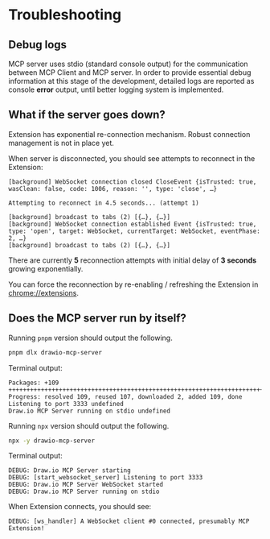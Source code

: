 # Troubleshooting

## Debug logs

MCP server uses stdio (standard console output) for the communication between MCP Client and MCP server. In order to provide essential debug information at this stage of the development, detailed logs are reported as console **error** output, until better logging system is implemented.

## What if the server goes down?

Extension has exponential re-connection mechanism. Robust connection management is not in place yet.

When server is disconnected, you should see attempts to reconnect in the Extension:

```
[background] WebSocket connection closed CloseEvent {isTrusted: true, wasClean: false, code: 1006, reason: '', type: 'close', …}

Attempting to reconnect in 4.5 seconds... (attempt 1)

[background] broadcast to tabs (2) [{…}, {…}]
[background] WebSocket connection established Event {isTrusted: true, type: 'open', target: WebSocket, currentTarget: WebSocket, eventPhase: 2, …}
[background] broadcast to tabs (2) [{…}, {…}]
```

There are currently **5** reconnection attempts with initial delay of **3 seconds** growing exponentially.

You can force the reconnection by re-enabling / refreshing the Extension in [chrome://extensions](chrome://extensions).

## Does the MCP server run by itself?

Running `pnpm` version should output the following.

```sh
pnpm dlx drawio-mcp-server
```

Terminal output:

```
Packages: +109
+++++++++++++++++++++++++++++++++++++++++++++++++++++++++++++++++++++++++++++++++++++++++++++++++++++++++++++
Progress: resolved 109, reused 107, downloaded 2, added 109, done
Listening to port 3333 undefined
Draw.io MCP Server running on stdio undefined
```

Running `npx` version should output the following.

```sh
npx -y drawio-mcp-server
```

Terminal output:
``` 
DEBUG: Draw.io MCP Server starting
DEBUG: [start_websocket_server] Listening to port 3333
DEBUG: Draw.io MCP Server WebSocket started
DEBUG: Draw.io MCP Server running on stdio
```

When Extension connects, you should see:

```
DEBUG: [ws_handler] A WebSocket client #0 connected, presumably MCP Extension!
```
